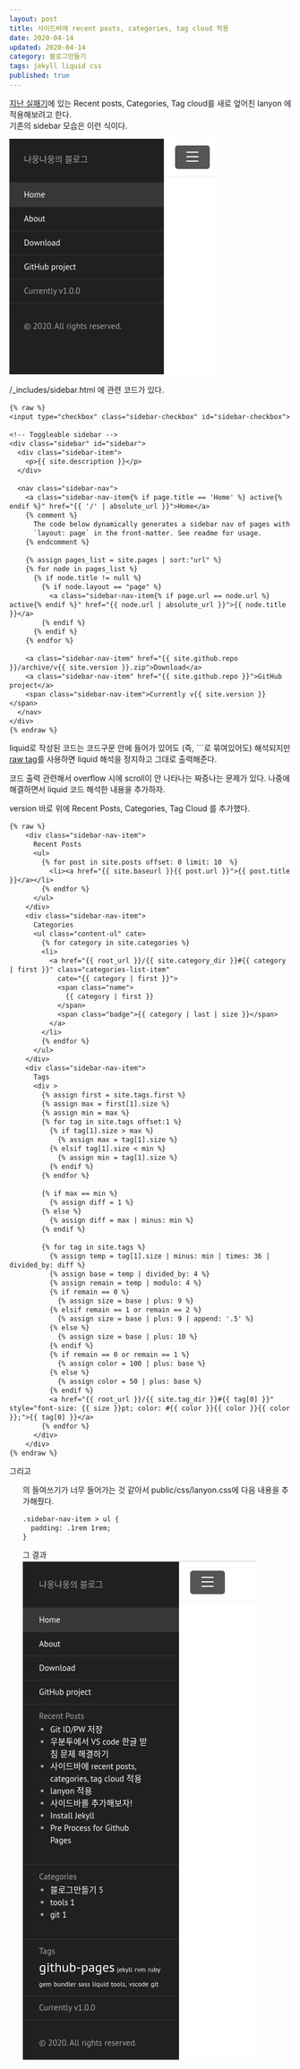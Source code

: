 ```yaml
---
layout: post
title: 사이드바에 recent posts, categories, tag cloud 적용
date: 2020-04-14
updated: 2020-04-14
category: 블로그만들기
tags: jekyll liquid css
published: true
---
```


[지난 실패기](/블로그만들기/2020/04/14/1)에 있는 
Recent posts, Categories, Tag cloud를 새로 엎어친 lanyon 에 적용해보려고 한다.   
기존의 sidebar 모습은 이런 식이다.   

![기존의 sidebar](/assets/img/sidebar_before.png)

/_includes/sidebar.html 에 관련 코드가 있다.
```liquid
{% raw %}
<input type="checkbox" class="sidebar-checkbox" id="sidebar-checkbox">

<!-- Toggleable sidebar -->
<div class="sidebar" id="sidebar">
  <div class="sidebar-item">
    <p>{{ site.description }}</p>
  </div>

  <nav class="sidebar-nav">
    <a class="sidebar-nav-item{% if page.title == 'Home' %} active{% endif %}" href="{{ '/' | absolute_url }}">Home</a>
    {% comment %}
      The code below dynamically generates a sidebar nav of pages with
      `layout: page` in the front-matter. See readme for usage.
    {% endcomment %}

    {% assign pages_list = site.pages | sort:"url" %}
    {% for node in pages_list %}
      {% if node.title != null %}
        {% if node.layout == "page" %}
          <a class="sidebar-nav-item{% if page.url == node.url %} active{% endif %}" href="{{ node.url | absolute_url }}">{{ node.title }}</a>
        {% endif %}
      {% endif %}
    {% endfor %}

    <a class="sidebar-nav-item" href="{{ site.github.repo }}/archive/v{{ site.version }}.zip">Download</a>
    <a class="sidebar-nav-item" href="{{ site.github.repo }}">GitHub project</a>
    <span class="sidebar-nav-item">Currently v{{ site.version }}</span>
  </nav>
</div>
{% endraw %}
```

liquid로 작성된 코드는 코드구문 안에 들어가 있어도 (즉, ```로 묶여있어도) 해석되지만 
[raw tag](https://github.com/Shopify/liquid/wiki/liquid-for-designers#raw)를
사용하면 liquid 해석을 정지하고 그대로 출력해준다.

코드 출력 관련해서 overflow 시에 scroll이 안 나타나는 짜증나는 문제가 있다.
나중에 해결하면서 liquid 코드 해석한 내용을 추가하자.

version 바로 위에 Recent Posts, Categories, Tag Cloud 를 추가했다.
```
{% raw %}
    <div class="sidebar-nav-item"> 
      Recent Posts
      <ul>
        {% for post in site.posts offset: 0 limit: 10  %}
          <li><a href="{{ site.baseurl }}{{ post.url }}">{{ post.title }}</a></li>
        {% endfor %}
      </ul>
    </div>
    <div class="sidebar-nav-item">
      Categories
      <ul class="content-ul" cate>
        {% for category in site.categories %}
        <li>
          <a href="{{ root_url }}/{{ site.category_dir }}#{{ category | first }}" class="categories-list-item"
            cate="{{ category | first }}">
            <span class="name">
              {{ category | first }}
            </span>
            <span class="badge">{{ category | last | size }}</span>
          </a>
        </li>
        {% endfor %}
      </ul>
    </div>
    <div class="sidebar-nav-item">
      Tags
      <div >
        {% assign first = site.tags.first %}
        {% assign max = first[1].size %}
        {% assign min = max %}
        {% for tag in site.tags offset:1 %}
          {% if tag[1].size > max %}
            {% assign max = tag[1].size %}
          {% elsif tag[1].size < min %}
            {% assign min = tag[1].size %}
          {% endif %}
        {% endfor %}

        {% if max == min %}
          {% assign diff = 1 %}
        {% else %}
          {% assign diff = max | minus: min %}
        {% endif %}

        {% for tag in site.tags %}
          {% assign temp = tag[1].size | minus: min | times: 36 | divided_by: diff %}
          {% assign base = temp | divided_by: 4 %}
          {% assign remain = temp | modulo: 4 %}
          {% if remain == 0 %}
            {% assign size = base | plus: 9 %}
          {% elsif remain == 1 or remain == 2 %}
            {% assign size = base | plus: 9 | append: '.5' %}
          {% else %}
            {% assign size = base | plus: 10 %}
          {% endif %}
          {% if remain == 0 or remain == 1 %}
            {% assign color = 100 | plus: base %}
          {% else %}
            {% assign color = 50 | plus: base %}
          {% endif %}
          <a href="{{ root_url }}/{{ site.tag_dir }}#{{ tag[0] }}" style="font-size: {{ size }}pt; color: #{{ color }}{{ color }}{{ color }};">{{ tag[0] }}</a>
        {% endfor %}
      </div>
    </div>
{% endraw %}
```

그리고 <ul>의 들여쓰기가 너무 들어가는 것 같아서 public/css/lanyon.css에 다음 내용을 추가해줬다.
```
.sidebar-nav-item > ul {
  padding: .1rem 1rem;
}
```

그 결과   
![변경된 sidebar](/assets/img/sidebar_after.png)